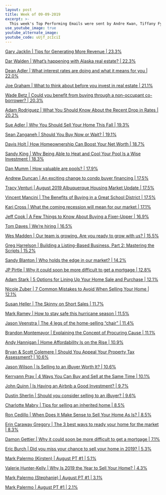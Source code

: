 ```yaml
---
layout: post
title: Week of 09-09-2019
excerpt: >-
  This week's Top Performing Emails were sent by Andre Kwan, Tiffany Fykes, Wayne Chang, Josh Anderson and Troy Hansford
use_youtube_image: true
youtube_alternate_image:
youtube_code: uUjf_zcIciI
---
```

<a href="https://t.e2ma.net/webview/asie9c/9c4aae05a48d56698c0945cab093826f" target="_blank">Gary Jacklin | Tips for Generating More Revenue | 23.3%</a>

<a href="https://t.e2ma.net/webview/f6awhb/f29daf659e45d787148e83f49540fe61" target="_blank">Dar Walden | What’s happening with Alaska real estate? | 22.3%</a>

<a href="https://t.e2ma.net/webview/ohkyxh/eee18cd5d93d990e3b6f50c7d8fb51e9" target="_blank">Dean Adler | What interest rates are doing and what it means for you | 22.0%</a>

<a href="https://t.e2ma.net/webview/awjyke/dbefd24bb8d2977b847be7d67bd37475" target="_blank">Joe Graham | What to think about before you invest in real estate | 21.1%</a>

<a href="https://t.e2ma.net/webview/10xyw0b/e670115d697baeb8c280437f11a55739" target="_blank">Wade Betz | Could you benefit from buying through a non-occupant co-borrower? | 20.3%</a>

<a href="https://t.e2ma.net/webview/m6mcvc/29323aed69e0d4be99bce4c69482ba21" target="_blank">Adam Rodriguez | What You Should Know About the Recent Drop in Rates | 20.2%</a>

<a href="https://t.e2ma.net/webview/h9aj90b/be0714f31079ca309e2031efd7619f7d" target="_blank">Sue Adler | Why You Should Sell Your Home This Fall | 19.3%</a>

<a href="https://t.e2ma.net/webview/vqyc1b/5e23fb78280fd46a67dafa680e954f57" target="_blank">Sean Zanganeh | Should You Buy Now or Wait? | 19.1%</a>

<a href="https://t.e2ma.net/webview/5lmtdc/47264b472c574a9ae5a8d5da5e5d00ea" target="_blank">Davis Holt | How Homeownership Can Boost Your Net Worth | 18.7%</a>

<a href="https://t.e2ma.net/webview/859nmf/789b3a487ba20e2889695fbae92b9fa9" target="_blank">Sandy King | Why Being Able to Heat and Cool Your Pool Is a Wise Investment | 18.3%</a>

<a href="https://t.e2ma.net/webview/m8mved/fbc47b1fc511c3a3df32fd9c30d0c36b" target="_blank">Dan Mumm | How valuable are pools? | 17.9%</a>

<a href="https://t.e2ma.net/webview/wihqvb/22be3d3689b28479b2e7dd655676dd2b" target="_blank">Andrew Duncan | An exciting change to condo buyer financing | 17.5%</a>

<a href="https://t.e2ma.net/webview/ke22cb/507c152bf4fbca6095838003ce40c1f5" target="_blank">Tracy Venturi | August 2019 Albuquerque Housing Market Update | 17.5%</a>

<a href="https://t.e2ma.net/webview/moizvd/0a6f378703b28e452175b2a882e55368" target="_blank">Vincent Mancini | The Benefits of Buying in a Great School District | 17.5%</a>

<a href="https://t.e2ma.net/webview/wv3trb/7edac827d0c799c6794708323fd8ae67" target="_blank">Kari Cross | What the coming recession will mean for our market | 17.1%</a>

<a href="https://t.e2ma.net/webview/8g2qmc/20ba37ec2d0fabfa0389f8094031c73e" target="_blank">Jeff Cook | A Few Things to Know About Buying a Fixer-Upper | 16.9%</a>

<a href="https://t.e2ma.net/webview/ufnpwb/6daa814bbbad30b7106e5ac89dcc4499" target="_blank">Tom Daves | We’re hiring | 16.5%</a>

<a href="https://t.e2ma.net/webview/o61iob/606733e97b2b7ae547cee973e556aa98" target="_blank">Wes Madden | Our team is growing. Are you ready to grow with us? | 15.5%</a>

<a href="https://t.e2ma.net/webview/2mr0rc/dc2a821d5c40c4eed9b73ef21b597969" target="_blank">Greg Harrelson | Building a Listing-Based Business, Part 2: Mastering the Scripts | 15.2%</a>

<a href="https://t.e2ma.net/webview/ivnkgb/f5e4f537093787400ee1a1879d4f07a8" target="_blank">Sandy Blanton | Who holds the edge in our market? | 14.2%</a>

<a href="https://t.e2ma.net/webview/4lnugb/7849f443feab2cf5cb0e417584a2743f" target="_blank">JP Pirtle | Why it could soon be more difficult to get a mortgage | 12.8%</a>

<a href="https://t.e2ma.net/webview/ddfkte/e1b3e70832d6d61d612a14996104788d" target="_blank">Adam Stark | 5 Options for Lining Up Your Home Sale and Purchase | 12.1%</a>

<a href="https://t.e2ma.net/webview/8bd75d/7aa5a3aecc5bc33a9351ab7c42c4cd7c" target="_blank">Nicole Zuber | 7 Common Mistakes to Avoid When Selling Your Home | 12.1%</a>

<a href="https://t.e2ma.net/webview/m26jnb/866327ca73f13df3d1d47aa41585af44" target="_blank">Susan Heller | The Skinny on Short Sales | 11.7%</a>

<a href="https://t.e2ma.net/webview/whc0qti/cacb3de2bc7d0e23a96493dec12e9fd4" target="_blank">Mark Ramey | How to stay safe this hurricane season | 11.5%</a>

<a href="https://t.e2ma.net/webview/x6qfyb/fc27375344d7d94ed4d0de34d976f95b" target="_blank">Jason Veenstra | The 4 legs of the home-selling “chair” | 11.4%</a>

<a href="https://t.e2ma.net/webview/kejajd/e6da561b89e564191fc2d8a8f6fd6638" target="_blank">Brandon Montemayor | Explaining the Concept of Procuring Cause | 11.1%</a>

<a href="https://t.e2ma.net/webview/2t568b/75772c0ebc2635380e8ce99e1db1a7e0" target="_blank">Andy Hannigan | Home Affordability Is on the Rise | 10.9%</a>

<a href="https://t.e2ma.net/webview/4qn6pc/f4658c575641e5044f2516c907e6f2f9" target="_blank">Bryan & Scott Colemere | Should You Appeal Your Property Tax Assessment? | 10.6%</a>

<a href="https://t.e2ma.net/webview/czg6mc/e5e880efe217a67b5ec7064e2a75c51b" target="_blank">Jason Wilson | Is Selling to an iBuyer Worth It? | 10.6%</a>

<a href="https://t.e2ma.net/webview/qttscd/3f27950947c93363082b5859cfd2dba2" target="_blank">Kerryann Pray | 4 Ways You Can Buy and Sell at the Same Time | 10.1%</a>

<a href="https://t.e2ma.net/webview/mpsd9c/68b869bc48b04d838655d6292f7aee4c" target="_blank">John Quinn | Is Having an Airbnb a Good Investment? | 9.7%</a>

<a href="https://t.e2ma.net/webview/hna07c/e502e31d460da83e042adb780df228c2" target="_blank">Dustin Sherlin | Should you consider selling to an iBuyer? | 9.6%</a>

<a href="https://t.e2ma.net/webview/5hycmb/11246e2512602f275a27057a6ab257ea" target="_blank">Charlotte Mabry | Tips for selling an inherited home | 8.5%</a>

<a href="https://t.e2ma.net/webview/l0wz2c/301bb3610f7fa4456c3be3897277b427" target="_blank">Ron Cedillo | When Does It Make Sense to Sell Your Home As Is? | 8.5%</a>

<a href="https://t.e2ma.net/webview/w2t7yf/280200702bbe82279b3e0df510666a32" target="_blank">Erin Caraway Gregory | The 3 best ways to ready your home for the market | 8.3%</a>

<a href="https://t.e2ma.net/webview/ri724b/614b57718f7f6fed4b754822877df4ff" target="_blank">Damon Gettier | Why it could soon be more difficult to get a mortgage | 7.1%</a>

<a href="https://t.e2ma.net/webview/s2xrqb/db17055449d7eab74919c9017243bce1" target="_blank">Eric Burch | Did you miss your chance to sell your home in 2019? | 5.3%</a>

<a href="https://t.e2ma.net/webview/rryqib/de1d4f4cc474c4a0fa1b3677f4dc12fc" target="_blank">Mark Palermo (Kirsten) | August PT #1 | 5.1%</a>

<a href="https://t.e2ma.net/webview/xaihch/a8a1a547a9625758e14e41bc2c26bebc" target="_blank">Valerie Hunter-Kelly | Why Is 2019 the Year to Sell Your Home? | 4.3%</a>

<a href="https://t.e2ma.net/webview/cjt84ob/23680b7fc47b0dc4a0cef715e74ef757" target="_blank">Mark Palermo (Stephanie) | August PT #1 | 3.1%</a>

<a href="https://t.e2ma.net/webview/3nct5c/6a7acf36ba85b13350c2f292e28a0bb9" target="_blank">Mark Palermo | August PT #1 | 2.1%</a>
